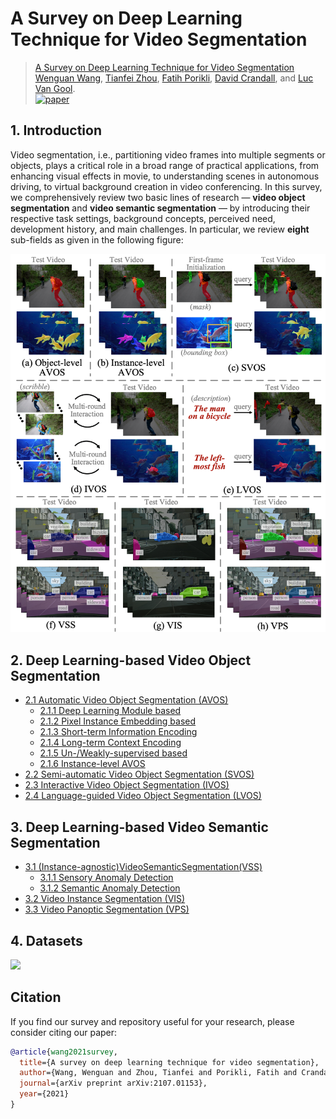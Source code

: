# A Survey on Deep Learning Technique for Video Segmentation

> [A Survey on Deep Learning Technique for Video Segmentation](https://arxiv.org/abs/2107.01153) <br>
> [Wenguan Wang](https://sites.google.com/view/wenguanwang), [Tianfei Zhou](https://www.tfzhou.com/), [Fatih Porikli](http://www.porikli.com/), [David Crandall](https://homes.luddy.indiana.edu/djcran/), and [Luc Van Gool](https://scholar.google.com/citations?user=TwMib_QAAAAJ). <br>
> [![paper](https://img.shields.io/badge/Paper-arxiv-b31b1b)](https://arxiv.org/abs/2107.01153)

## 1. Introduction
Video segmentation, i.e., partitioning video frames into multiple segments or objects, plays a critical role in a broad range of practical applications, from enhancing visual effects in movie, to understanding scenes in autonomous driving, to virtual background creation in video conferencing. In this survey, we comprehensively review two basic lines of research — **video object segmentation** and **video semantic segmentation** — by introducing their respective task settings, background concepts, perceived need, development history, and main challenges. In particular, we review **eight** sub-fields as given in the following figure:

<p align="center">
  <img src="overview.png" width="800">
</p>


## 2. Deep Learning-based Video Object Segmentation

- [2.1 Automatic Video Object Segmentation (AVOS)]()
  - [2.1.1 Deep Learning Module based]()
  - [2.1.2 Pixel Instance Embedding based]()
  - [2.1.3  Short-term Information Encoding]()
  - [2.1.4  Long-term Context Encoding]()
  - [2.1.5  Un-/Weakly-supervised based]()
  - [2.1.6  Instance-level AVOS]()
- [2.2 Semi-automatic Video Object Segmentation (SVOS)]()
- [2.3 Interactive Video Object Segmentation (IVOS)]()
- [2.4 Language-guided Video Object Segmentation (LVOS)]()

## 3. Deep Learning-based Video Semantic Segmentation
- [3.1 (Instance-agnostic)VideoSemanticSegmentation(VSS)]()
  - [3.1.1 Sensory Anomaly Detection]()
  - [3.1.2 Semantic Anomaly Detection]()
- [3.2 Video Instance Segmentation (VIS)]()
- [3.3 Video Panoptic Segmentation (VPS)]()

## 4. Datasets
![](dataset.png)

## Citation

If you find our survey and repository useful for your research, please consider citing our paper:
```bibtex
@article{wang2021survey,
  title={A survey on deep learning technique for video segmentation},
  author={Wang, Wenguan and Zhou, Tianfei and Porikli, Fatih and Crandall, David and Van Gool, Luc},
  journal={arXiv preprint arXiv:2107.01153},
  year={2021}
}
```
